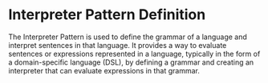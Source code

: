 # Interpreter Pattern Definition

The Interpreter Pattern is used to define the grammar of a language and interpret sentences in that language. It provides a way to evaluate sentences or expressions represented in a language, typically in the form of a domain-specific language (DSL), by defining a grammar and creating an interpreter that can evaluate expressions in that grammar.
